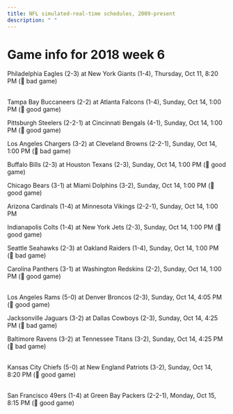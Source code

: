 ```yaml
---
title: NFL simulated-real-time schedules, 2009-present
description: " "
---
```


# Game info for 2018 week 6

Philadelphia Eagles (2-3) at New York Giants (1-4), Thursday, Oct 11, 8:20 PM (:red_circle: bad game)

<br/>Tampa Bay Buccaneers (2-2) at Atlanta Falcons (1-4), Sunday, Oct 14, 1:00 PM (:football: good game)

Pittsburgh Steelers (2-2-1) at Cincinnati Bengals (4-1), Sunday, Oct 14, 1:00 PM (:football: good game)

Los Angeles Chargers (3-2) at Cleveland Browns (2-2-1), Sunday, Oct 14, 1:00 PM (:red_circle: bad game)

Buffalo Bills (2-3) at Houston Texans (2-3), Sunday, Oct 14, 1:00 PM (:football: good game)

Chicago Bears (3-1) at Miami Dolphins (3-2), Sunday, Oct 14, 1:00 PM (:football: good game)

Arizona Cardinals (1-4) at Minnesota Vikings (2-2-1), Sunday, Oct 14, 1:00 PM

Indianapolis Colts (1-4) at New York Jets (2-3), Sunday, Oct 14, 1:00 PM (:football: good game)

Seattle Seahawks (2-3) at Oakland Raiders (1-4), Sunday, Oct 14, 1:00 PM (:red_circle: bad game)

Carolina Panthers (3-1) at Washington Redskins (2-2), Sunday, Oct 14, 1:00 PM (:football: good game)

<br/>Los Angeles Rams (5-0) at Denver Broncos (2-3), Sunday, Oct 14, 4:05 PM (:football: good game)

Jacksonville Jaguars (3-2) at Dallas Cowboys (2-3), Sunday, Oct 14, 4:25 PM (:red_circle: bad game)

Baltimore Ravens (3-2) at Tennessee Titans (3-2), Sunday, Oct 14, 4:25 PM (:red_circle: bad game)

<br/>Kansas City Chiefs (5-0) at New England Patriots (3-2), Sunday, Oct 14, 8:20 PM (:football: good game)

<br/>San Francisco 49ers (1-4) at Green Bay Packers (2-2-1), Monday, Oct 15, 8:15 PM (:football: good game)

